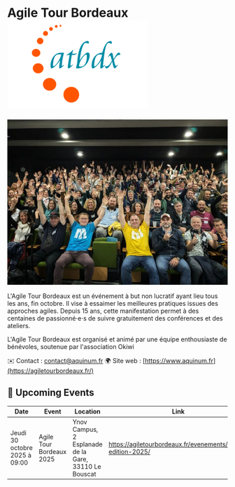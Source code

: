 # Agile Tour Bordeaux ![Logo](./logo-at-bdx.png ':size=100')
![tous ensemble](./agile_tour_tous_ensemble.jpg)

L'Agile Tour Bordeaux est un événement à but non lucratif ayant lieu tous les ans, fin octobre. Il vise à essaimer les meilleures pratiques issues des approches agiles. Depuis 15 ans, cette manifestation permet à des centaines de passionné⋅e⋅s de suivre gratuitement des conférences et des ateliers.

L'Agile Tour Bordeaux est organisé et animé par une équipe enthousiaste de bénévoles, soutenue par l'association Okiwi

✉️ Contact : contact@aquinum.fr
🌍 Site web : [https://www.aquinum.fr](https://agiletourbordeaux.fr/)

<!-- EVENTS:START -->
## 📅 Upcoming Events

| Date | Event | Location | Link |
|------|--------|----------|------|
| Jeudi 30 octobre 2025 à 09:00 | Agile Tour Bordeaux 2025 | Ynov Campus, 2 Esplanade de la Gare, 33110 Le Bouscat | https://agiletourbordeaux.fr/evenements/atbdx-edition-2025/ |
<!-- EVENTS:END -->
